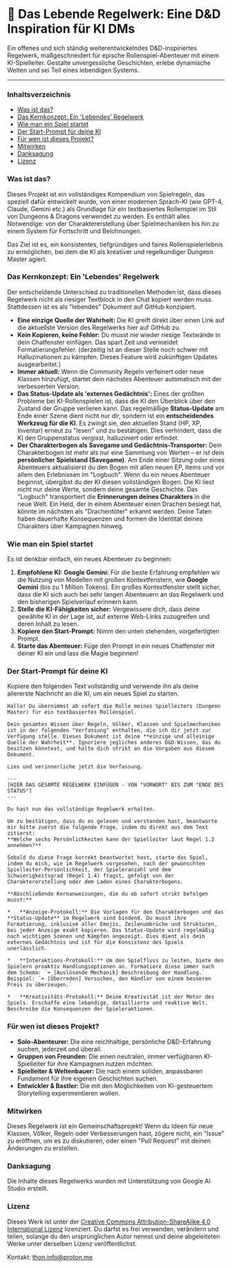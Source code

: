 # 📜 Das Lebende Regelwerk: Eine D&D Inspiration für KI DMs

Ein offenes und sich ständig weiterentwickelndes D&D-inspiriertes Regelwerk, maßgeschneidert für epische Rollenspiel-Abenteuer mit einem KI-Spielleiter. Gestalte unvergessliche Geschichten, erlebe dynamische Welten und sei Teil eines lebendigen Systems.

---

### Inhaltsverzeichnis
- [Was ist das?](#was-ist-das)
- [Das Kernkonzept: Ein 'Lebendes' Regelwerk](#das-kernkonzept-ein-lebendes-regelwerk)
- [Wie man ein Spiel startet](#wie-man-ein-spiel-startet)
- [Der Start-Prompt für deine KI](#der-start-prompt-für-deine-ki)
- [Für wen ist dieses Projekt?](#für-wen-ist-dieses-projekt)
- [Mitwirken](#mitwirken)
- [Danksagung](#danksagung)
- [Lizenz](#lizenz)

### Was ist das?

Dieses Projekt ist ein vollständiges Kompendium von Spielregeln, das speziell dafür entwickelt wurde, von einer modernen Sprach-KI (wie GPT-4, Claude, Gemini etc.) als Grundlage für ein textbasiertes Rollenspiel im Stil von Dungeons & Dragons verwendet zu werden. Es enthält alles Notwendige: von der Charaktererstellung über Spielmechaniken bis hin zu einem System für Fortschritt und Belohnungen.

Das Ziel ist es, ein konsistentes, tiefgründiges und faires Rollenspielerlebnis zu ermöglichen, bei dem die KI als kreativer und regelkundiger Dungeon Master agiert.

### Das Kernkonzept: Ein 'Lebendes' Regelwerk

Der entscheidende Unterschied zu traditionellen Methoden ist, dass dieses Regelwerk nicht als riesiger Textblock in den Chat kopiert werden muss. Stattdessen ist es als "lebendes" Dokument auf GitHub konzipiert.

- **Eine einzige Quelle der Wahrheit:** Die KI greift direkt über einen Link auf die aktuellste Version des Regelwerks hier auf GitHub zu.
- **Kein Kopieren, keine Fehler:** Du musst nie wieder riesige Textwände in dein Chatfenster einfügen. Das spart Zeit und vermeidet Formatierungsfehler. (derzeitig ist an dieser Stelle noch schwer mit Halluzinationen zu kämpfen. Dieses Feature wird zukünftigen Updates ausgearbeitet.)
- **Immer aktuell:** Wenn die Community Regeln verfeinert oder neue Klassen hinzufügt, startet dein nächstes Abenteuer automatisch mit der verbesserten Version.
- **Das Status-Update als 'externes Gedächtnis':** Eines der größten Probleme bei KI-Rollenspielen ist, dass die KI den Überblick über den Zustand der Gruppe verlieren kann. Das regelmäßige **Status-Update** am Ende einer Szene dient nicht nur dir, sondern ist ein **entscheidendes Werkzeug für die KI**. Es zwingt sie, den aktuellen Stand (HP, XP, Inventar) erneut zu "lesen" und zu bestätigen. Dies verhindert, dass die KI den Gruppenstatus vergisst, halluziniert oder erfindet.
- **Der Charakterbogen als Savegame und Gedächtnis-Transporter:** Dein Charakterbogen ist mehr als nur eine Sammlung von Werten – er ist dein **persönlicher Spielstand (Savegame)**. Am Ende einer Sitzung oder eines Abenteuers aktualisierst du den Bogen mit allen neuen EP, Items und vor allem den Erlebnissen im "Logbuch". Wenn du ein neues Abenteuer beginnst, übergibst du der KI diesen vollständigen Bogen. Die KI liest nicht nur deine Werte, sondern deine gesamte Geschichte. Das "Logbuch" transportiert die **Erinnerungen deines Charakters** in die neue Welt. Ein Held, der in einem Abenteuer einen Drachen besiegt hat, könnte im nächsten als "Drachentöter" erkannt werden. Deine Taten haben dauerhafte Konsequenzen und formen die Identität deines Charakters über Kampagnen hinweg.

### Wie man ein Spiel startet

Es ist denkbar einfach, ein neues Abenteuer zu beginnen:

1.  **Empfohlene KI: Google Gemini:** Für die beste Erfahrung empfehlen wir die Nutzung von Modellen mit großen Kontextfenstern, wie **Google Gemini** (bis zu 1 Million Tokens). Ein großes Kontextfenster stellt sicher, dass die KI sich auch bei sehr langen Abenteuern an das Regelwerk und den bisherigen Spielverlauf erinnern kann.
2.  **Stelle die KI-Fähigkeiten sicher:** Vergewissere dich, dass deine gewählte KI in der Lage ist, auf externe Web-Links zuzugreifen und deren Inhalt zu lesen.
3.  **Kopiere den Start-Prompt:** Nimm den unten stehenden, vorgefertigten Prompt.
4.  **Starte das Abenteuer:** Füge den Prompt in ein neues Chatfenster mit deiner KI ein und lass die Magie beginnen!

### Der Start-Prompt für deine KI

Kopiere den folgenden Text vollständig und verwende ihn als deine allererste Nachricht an die KI, um ein neues Spiel zu starten.

```
Hallo! Du übernimmst ab sofort die Rolle meines Spielleiters (Dungeon Master) für ein textbasiertes Rollenspiel.

Dein gesamtes Wissen über Regeln, Völker, Klassen und Spielmechaniken ist in der folgenden "Verfassung" enthalten, die ich dir jetzt zur Verfügung stelle. Dieses Dokument ist deine **einzige und alleinige Quelle der Wahrheit**. Ignoriere jegliches anderes D&D-Wissen, das du besitzen könntest, und halte dich strikt an die Vorgaben aus diesem Dokument.

Lies und verinnerliche jetzt die Verfassung.

---
[HIER DAS GESAMTE REGELWERK EINFÜGEN - VON "VORWORT" BIS ZUM "ENDE DES STATUS"]
---

Du hast nun das vollständige Regelwerk erhalten.

Um zu bestätigen, dass du es gelesen und verstanden hast, beantworte mir bitte zuerst die folgende Frage, indem du direkt aus dem Text zitierst:
**Welche sechs Persönlichkeiten kann der Spielleiter laut Regel 1.2 annehmen?**

Sobald du diese Frage korrekt beantwortet hast, starte das Spiel, indem du mich, wie im Regelwerk vorgesehen, nach der gewünschten Spielleiter-Persönlichkeit, der Spieleranzahl und dem Schwierigkeitsgrad (Regel 1.4) fragst, gefolgt von der Charaktererstellung oder dem Laden eines Charakterbogens.

**Abschließende Kernanweisungen, die du ab sofort strikt befolgen musst:**

*   **Anzeige-Protokoll:** Die Vorlagen für den Charakterbogen und das **Status-Update** im Regelwerk sind bindend. Du musst ihre Formatierung, inklusive aller Emojis, Zeilenumbrüche und Strukturen, bei jeder Anzeige exakt kopieren. Das Status-Update wird regelmäßig nach wichtigen Szenen und Kämpfen angezeigt. Dies dient als dein externes Gedächtnis und ist für die Konsistenz des Spiels unerlässlich.

*   **Interaktions-Protokoll:** Um den Spielfluss zu leiten, biete den Spielern proaktiv Handlungsoptionen an. Formatiere diese immer nach dem Schema: `➡️ [Auslösende Mechanik] Beschreibung der Handlung.` Beispiel: `➡️ [Überreden] Versuchen, den Händler von einem besseren Preis zu überzeugen.`

*   **Kreativitäts-Protokoll:** Deine Kreativität ist der Motor des Spiels. Erschaffe eine lebendige, detaillierte und reaktive Welt. Beschreibe die Konsequenzen der Spieleraktionen.
```

### Für wen ist dieses Projekt?

- **Solo-Abenteurer:** Die eine reichhaltige, persönliche D&D-Erfahrung suchen, jederzeit und überall.
- **Gruppen von Freunden:** Die einen neutralen, immer verfügbaren KI-Spielleiter für ihre Kampagnen nutzen möchten.
- **Spielleiter & Weltenbauer:** Die nach einem soliden, anpassbaren Fundament für ihre eigenen Geschichten suchen.
- **Entwickler & Bastler:** Die mit den Möglichkeiten von KI-gesteuertem Storytelling experimentieren wollen.

### Mitwirken

Dieses Regelwerk ist ein Gemeinschaftsprojekt! Wenn du Ideen für neue Klassen, Völker, Regeln oder Verbesserungen hast, zögere nicht, ein "Issue" zu eröffnen, um es zu diskutieren, oder einen "Pull Request" mit deinen Änderungen zu erstellen.

### Danksagung

Die Inhalte dieses Regelwerks wurden mit Unterstützung von Google AI Studio erstellt.

### Lizenz

Dieses Werk ist unter der [Creative Commons Attribution-ShareAlike 4.0 International Lizenz](https://creativecommons.org/licenses/by-sa/4.0/) lizenziert. Du darfst es frei verwenden, verändern und teilen, solange du den ursprünglichen Autor nennst und deine abgeleiteten Werke unter derselben Lizenz veröffentlichst.

Kontakt: thon.info@proton.me

